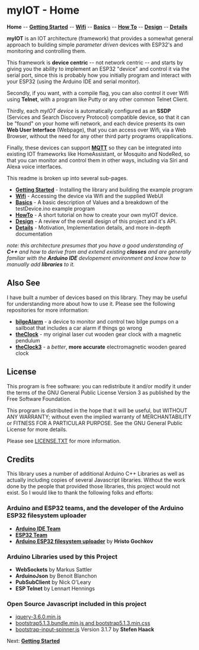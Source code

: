 # myIOT - Home

**Home** --
**[Getting Started](getting_started.md)** --
**[Wifi](wifi.md)** --
**[Basics](basics.md)** --
**[How To](how_to.md)** --
**[Design](design.md)** --
**[Details](details.md)**

**myIOT** is an IOT architecture (framework) that provides a somewhat general
approach to building simple *parameter driven* devices with ESP32's and monitoring and
controlling them.

This framework is **device centric** -- not network centric -- and starts by giving
you the ability to implement an ESP32 "device" and control it via the serial port, since
this is probably how you initially program and interact with your ESP32 (using the Arduino
IDE and serial monitor).

Secondly, if you want, with a compile flag, you can also control it over Wifi using
**Telnet**, with a program like Putty or any other common Telnet Client.

Thirdly, each *myIOT device* is automatically configured as an **SSDP** (Services and Search Discovery Protocol)
compatible device, so that it can be "found" on your home wifi network, and
each device presents its own **Web User Interface** (Webpage), that you can
access over Wifi, via a Web Browser, without the need for any other third
party programs orapplications.

Finally, these devices can support **[MQTT](https://en.wikipedia.org/wiki/MQTT)** so they
can be integrated into existing IOT frameworks like HomeAssistant, or Mosquito and NodeRed,
so that you can monitor and control them in other ways, including via Siri and Alexa
voice interfaces.

This readme is broken up into several sub-pages.

- **[Getting Started](getting_started.md)** - Installing the library and building the example program
- **[Wifi](wifi.md)** - Accessing the device via Wifi and the supplied WebUI
- **[Basics](basics.md)** - A basic description of Values and a breakdown of the testDevice.ino example program
- **[HowTo](how_to.md)** - A short tutorial on how to create your own myIOT device.
- **[Design](design.md)** - A review of the overall design of this project and it's API.
- **[Details](details.md)** - Motivation, Implementation details, and more in-depth documentation

*note: this architecture presumes that you have a good understanding of **C++** and
how to derive from and extend existing **classes** and are generally familiar with
the **Arduino IDE** devlopement environment and know how to manually add **libraries** to it.*

## Also See

I have built a number of devices based on this library.  They may be useful
for understanding more about how to use it.  Please see the
following repositories for more information:

- **[bilgeAlarm](https://github.com/phorton1/Arduino-bilgeAlarm)** - a device to monitor and control two bilge pumps on a sailboat that includes a car alarm if things go wrong
- **[theClock](https://github.com/phorton1/Arduino-theClock)** - my original laser cut wooden gear clock with a magnetic pendulum
- **[theClock3](https://github.com/phorton1/Arduino-theClock3)** - a *better*, **more accurate** electromagnetic wooden geared clock


## License

This program is free software: you can redistribute it and/or modify
it under the terms of the GNU General Public License Version 3 as published by
the Free Software Foundation.

This program is distributed in the hope that it will be useful,
but WITHOUT ANY WARRANTY; without even the implied warranty of
MERCHANTABILITY or FITNESS FOR A PARTICULAR PURPOSE.  See the
GNU General Public License for more details.

Please see [LICENSE.TXT](https://github.com/phorton1/Arduino-libraries-myIOT/blob/master/LICENSE.TXT) for more information.

## Credits

This library uses a number of additional Arduino C++ Libraries as well as actually
including copies of several Javascript libraries.  Without the work done by the
people that provided those libraries, this project would not exist.  So I would
like to thank the following folks and efforts:

### Arduino and ESP32 teams, and the developer of the Arduino ESP32 filesystem uploader

- [**Arduino IDE Team**](https://www.arduino.cc/en/software)
- [**ESP32 Team**](https://docs.espressif.com/projects/arduino-esp32/en/latest/installing.html)
- [**Arduino ESP32 filesystem uploader**](https://github.com/me-no-dev/arduino-esp32fs-plugin) by **Hristo Gochkov**

### Arduino Libraries used by this Project

- **WebSockets** by Markus Sattler
- **ArduinoJson** by Benoit Blanchon
- **PubSubClient** by Nick O'Leary
- **ESP Telnet** by Lennart Hennings

### Open Source Javascript included in this project

- [jquery-3.6.0.min.js](https://jquery.com/download/)
- [bootstrap5.1.3.bundle.min.js and bootstrap5.1.3.min.css](https://getbootstrap.com/docs/5.1/getting-started/download/)
- [bootstrap-input-spinner.js](https://github.com/shaack/bootstrap-input-spinner) Version 3.1.7 by **Stefen Haack**


Next: **[Getting Started](getting_started.md)**